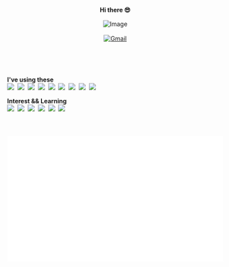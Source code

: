 <p align="center">
  <strong>Hi there 😎</strong>
</p>
<p align="center">
 <img src="https://github.com/newri0807/newri0807/assets/51315988/4a6fb530-b6e7-4156-ae8c-bd620836a7cc" alt="Image" align="center"/>
  <br/>
  <br/>
  <a href="mailto:newri0807@gmail.com">
    <img src="https://img.shields.io/badge/-Gmail-d14836?style=flat-squaree&logo=Gmail&logoColor=white" alt="Gmail" />
  </a>
</p>

 
 
</p>
<br/>
<br/>
<br/>
<p align="left">
  <strong>I've using these </strong>
  <br/>  
  <img src="https://img.shields.io/badge/Javascript-ffb13b?style=flat-square&logo=javascript&logoColor=white"/></a>&nbsp   
  <img src="https://img.shields.io/badge/react-61DAFB?style=flat-square&logo=react&logoColor=white"/></a>&nbsp  
  <img src="https://img.shields.io/badge/Tailwind CSS-06B6D4?style=flat-square&amp;logo=Tailwind CSS&amp;logoColor=white"></a>&nbsp 
  <img src="https://img.shields.io/badge/MySQL-4479A1?style=flat-square&logo=MySQL&logoColor=white"/></a>&nbsp 
  <img src="https://img.shields.io/badge/Firebase-FFCA28?style=flat-square&logo=firebase&logoColor=white"/></a>&nbsp 
  <img src="https://img.shields.io/badge/Vercel-black?style=flat&logo=Vercel&logoColor=white"/></a>&nbsp 
  <img src="https://img.shields.io/badge/Amazon%20EC2-FF9900?style=fla&logo=amazonec2&logoColor=white"/></a>&nbsp
  <img src="https://img.shields.io/badge/.NET-512BD4?style=flat-square&logo=.NET&logoColor=white"/></a>&nbsp 
  <img src="https://img.shields.io/badge/MicrosoftSQLServer-CC2927?style=flat-square&logo=microsoft&logoColor=white"/></a>&nbsp       
</p>

<p align="left">
  <strong>Interest && Learning</strong>
  <br/>
  <img src="https://img.shields.io/badge/TypeScript-3178C6?style=flat-square&logo=TypeScript&logoColor=white"/>&nbsp 
  <img src="https://img.shields.io/badge/Next.js-000000?style=flat-square&logo=Next.js&logoColor=white"/></a>&nbsp  
  <img src="https://img.shields.io/badge/Node.js-339933?style=flat-square&logo=node.js&logoColor=white"/></a>&nbsp 
  <img src="https://img.shields.io/badge/nestjs-E0234E?style=flat-square&logo=nestjs&logoColor=white"/></a>&nbsp  
  <img src="https://img.shields.io/badge/Java-007396?style=flat-square&logo=Java&logoColor=white"/></a>&nbsp
  <img src="https://img.shields.io/badge/docker-%230db7ed.svg?style=flat-squar&logo=docker&logoColor=white"/></a>&nbsp     
</p>

&nbsp;
&nbsp;
###

<!-- ![Codemaker2015 wakatime stats](https://github-readme-stats.vercel.app/api/wakatime?username=newri0807&layout=compact&theme=dracula) -->
<!--![Languages Overview](https://raw.githubusercontent.com/newri0807/github-stats/master/generated/languages.svg) -->
![Languages Overview](https://raw.githubusercontent.com/newri0807/github-stats/master/generated/languages.svg#gh-dark-mode-only)

<!--START_SECTION:waka-->
<!--END_SECTION:waka-->
